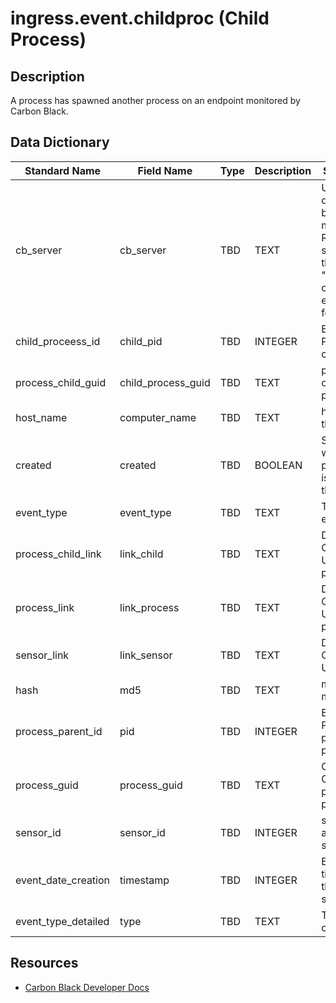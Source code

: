 # ingress.event.childproc (Child Process)

## Description
A process has spawned another process on an endpoint monitored by Carbon Black.

## Data Dictionary
|Standard Name|Field Name|Type|Description|Sample Value|
|---|---|---|---|---|
|cb_server|cb_server|TBD|TEXT|Used to distinguish between multiple Cb Response servers. Set this in the "server_name" option of cb-event-forwarder.ini.|cbserver|
|child_proceess_id|child_pid|TBD|INTEGER|Endpoint OS Process id of child process|2865|
|process_child_guid|child_process_guid|TBD|TEXT|process guid of the child process|00000001-0000-07b4-01d1-209a100bc217|
|host_name|computer_name|TBD|TEXT|hostname of the sensor|JASON-MAC-VM|
|created|created|TBD|BOOLEAN|Specifies whether this process_guid is the child or the parent|true|
|event_type|event_type|TBD|TEXT|The type of event|childproc|
|process_child_link|link_child|TBD|TEXT|Deep link to Cb Response UI for child process|https://cbtests/#analyze/00000001-0000-07b4-01d1-209a100bc217/1|
|process_link|link_process|TBD|TEXT|Deep link to Cb Response UI for parent process|https://cbtests/#analyze/00000001-0000-0af4-01d1-1e444bf4c3dd/1|
|sensor_link|link_sensor|TBD|TEXT|Deep link to Cb Response UI for sensor|https://cbtests/#/host/1|
|hash|md5|TBD|TEXT|md5 of the module|D6021013D7C4E248AEB8BED12D3DCC88|
|process_parent_id|pid|TBD|INTEGER|Endpoint OS Process id of parent process|2804|
|process_guid|process_guid|TBD|TEXT|Cb Process GUID of parent process|00000001-0000-0af4-01d1-1e444bf4c3dd|
|sensor_id|sensor_id|TBD|INTEGER|sensor ID of associated sensor|1|
|event_date_creation|timestamp|TBD|INTEGER|Endpoint timestamp of this event since epoch|1447697423|
|event_type_detailed|type|TBD|TEXT|The full type of event|ingress.event.childproc|

## Resources
* [Carbon Black Developer Docs](https://developer.carbonblack.com/reference/enterprise-response/event-forwarder/event-schema/#ingress-event-childproc-child-process)
